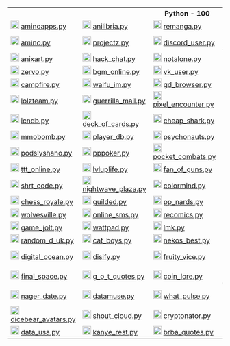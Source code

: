 <body>
  <table>
    <tr> <th colspan="5">Python - 100</th> </tr>
    <tr>
      <td>
        <img src="https://aminoapps.com/static/img/amino-logo-ld.png" height="20px">
        <a href="https://github.com/aurelione/aminoapps.py"> aminoapps.py </a> </td>
      <td>
        <img src="https://anilibria.app/res/icons/ic_anilibria_white.svg" height="20px">
        <a href="https://github.com/aurelione/anilibria.py"> anilibria.py </a> </td>
      <td>
        <img src="https://user-images.githubusercontent.com/77536370/229271639-8d9834f9-b983-470b-833b-35ab9496e93d.svg" height="20px">
        <a href="https://github.com/aurelione/remanga.py"> remanga.py </a> </td>
      <td>
        <img src="https://sun9-66.userapi.com/s/v1/if1/Yaj0rTAS--iQS0Cf_b4Wv3mbHwkjYLRG6MbbwzKqVbg5mL79CHtSJe5OzFm1rTDLKcdfYRxJ.jpg?size=220x220&quality=96&type=album" height="20px">
        <a href="https://github.com/aurelione/randstuff.py"> randstuff.py </a> </td>
      <td>
        <img src="https://i.postimg.cc/cCm4FTYk/svgexport-1-1.png", height="20px">
        <a href="https://github.com/aurelione/author_today.py"> author_today.py </a> </td>
    </tr>
    <tr>
      <td>
        <img src="https://pbs.twimg.com/profile_images/1126922506286325761/x4T2PAkG_400x400.png" height="20px">
        <a href="https://github.com/aurelione/amino.py"> amino.py </a> </td>
      <td>
        <img src="https://play-lh.googleusercontent.com/l85wmjBOqRAwoDaKKO4_aEwjBSZnLTXS52FvlB-yW4Tmp9b48geIM3xcZbBVzNsNQxE" height="20px">
        <a href="https://github.com/aurelione/projectz.py"> projectz.py </a> </td>
      <td>
        <img src="https://discord.com/assets/847541504914fd33810e70a0ea73177e.ico" height="20px">
        <a href="https://github.com/aurelione/discord_user.py"> discord_user.py </a> </td>
      <td>
        <img src="https://play-lh.googleusercontent.com/xBMmaATox_2z_rb76UCJjh89iWITz6Ivqq4FyguM6bpi7429suZHIoB-exrAAJkyrQ" height="20px">
        <a href="https://github.com/aurelione/checkers_online.py"> checkers_online.py </a> </td>
      <td>
        <img src="https://play-lh.googleusercontent.com/TQDa6xjLfzjRV_MtTOsGYHaxEpJ7A5WvEYj7hmTx6bB0Jj6H2tSWiB-cVVT0LDXEaDDP" height="20px">
        <a href="https://github.com/aurelione/one_h_one_online.py"> one_h_one_online.py </a> </td>
    </tr>
    <tr>
      <td>
        <img src="https://anixart.tv/images/logo.svg" height="20px">
        <a href="https://github.com/aurelione/anixart.py"> anixart.py </a> </td>
      <td>
        <img src="https://play-lh.googleusercontent.com/UGqSCx96rFlYX_P8YIzUBUo9g-q1J1Ba_dV1z0cxdBhWOmxZQODsPCDT7AQky7lBZA" height="20px">
        <a href="https://github.com/aurelione/hack_chat.py"> hack_chat.py </a> </td>
      <td>
        <img src="https://web.archive.org/web/20230115155424im_/https://notalone.tv/images/logo.png" height="20px">
        <a href="https://github.com/aurelione/notalone.py"> notalone.py </a> </td>
      <td>
        <img src="https://upload.wikimedia.org/wikipedia/commons/thumb/4/4e/VK_Compact_Logo.svg/768px-VK_Compact_Logo.svg.png" height="20px">
        <a href="https://github.com/aurelione/vk_audio.py"> vk_audio.py </a> </td>
      <td>
        <img src="https://drrr.com/apple-touch-icon.png" height="20px">
        <a href="https://github.com/aurelione/drrr.py"> drrr.py </a> </td>
    </tr>
    <tr>
      <td>
        <img src="https://play-lh.googleusercontent.com/O390Px9RxOiPsFMW6odpciUSpmacvzltXzQcBHLxMld8_PYFoGB7_K_73WJT6kt7hzQ=w240-h480-rw" height="20px">
        <a href="https://github.com/aurelione/zervo.py"> zervo.py </a> </td>
      <td>
        <img src="https://play-lh.googleusercontent.com/HLpUkrTbePb7ygvmF4_3EZdsPMx7gH8USs5wGqSShjnUvsYBv0OxpgyMBhy_xDN0POWM=s200-rw" height="20px">
        <a href="https://github.com/aurelione/bgm_online.py"> bgm_online.py </a> </td>
      <td>
        <img src="https://upload.wikimedia.org/wikipedia/commons/thumb/4/4e/VK_Compact_Logo.svg/768px-VK_Compact_Logo.svg.png" height="20px">
        <a href="https://github.com/aurelione/vk_user.py"> vk_user.py </a> </td>
      <td>
        <img src="https://mcsrvstat.us/img/minecraft.png" height="20px">
        <a href="https://github.com/aurelione/mcsrvstat.py"> mcsrvstat.py </a> </td>
      <td>
        <img src="https://play-lh.googleusercontent.com/WDoP-Jos3M3Y7Kp5ihcOdYFhf50u_flPHvx2j0YjFh-0cv8aQZo11eDkNo7qFTZWyq29" height="20px">
        <a href="https://github.com/aurelione/capture.py"> capture.py </a> </td>
    </tr>
    <tr>
      <td>
        <img src="https://campfire.moe/logo512.png" height="20px">
        <a href="https://github.com/aurelione/campfire.py"> campfire.py </a> </td>
      <td>
        <img src="https://waifu.im/favicon.ico" height="20px">
        <a href="https://github.com/aurelione/waifu_im.py"> waifu_im.py </a> </td>
      <td>
        <img src="https://gdbrowser.com/assets/coin.png" height="20px">
        <a href="https://github.com/aurelione/gd_browser.py"> gd_browser.py </a> </td>
      <td>
        <img src="https://crafatar.com/logo.png" height="20px">
        <a href="https://github.com/aurelione/crafatar.py"> crafatar.py </a> </td>
      <td>
        <img src="https://tetr.io/res/logo.png" height="20px">
        <a href="https://github.com/aurelione/tetr_io.py"> tetr_io.py </a> </td>
    </tr>
    <tr>
      <td>
        <img src="https://user-images.githubusercontent.com/77536370/217814702-adbdc1d5-dd6f-42e2-a8e3-cda9f428eb51.svg" height="20px">
        <a href="https://github.com/aurelione/lolzteam.py"> lolzteam.py </a> </td>
      <td>
        <img src="https://img.guerrillamail.com/4/6/f/46f9fd8911b3a915c1fec119e9062d00.png" height="20px">
        <a href="https://github.com/aurelione/guerrilla_mail.py"> guerrilla_mail.py </a> </td>
      <td>
        <img src="https://github.com/aurelione/anixart.py/assets/77536370/dba37d92-e9d6-4cd2-af5f-c2e20675bd0a" height="20px">
        <a href="https://github.com/aurelione/pixel_encounter.py"> pixel_encounter.py </a> </td>
      <td>
        <img src="https://www.chess.com/bundles/web/images/brand/chesscom_pawn.b51896bf.png" height="20px">
        <a href="https://github.com/aurelione/chess_com.py"> chess_com.py </a> </td>
      <td>
        <img src="https://grustnogram.ru/favicon/apple-icon.png" height="20px">
        <a href="https://github.com/aurelione/grustnogram.py"> grustnogram.py </a> </td>
    </tr>
    <tr>
      <td>
        <img src="https://services.garmin.com/appsLibraryBusinessServices_v0/rest/apps/c7c2f609-3290-417a-a2b3-30b80ef78f2a/icon/1ee1fcf3-7e16-4bb0-b949-0418df7378ec" height="20px">
        <a href="https://github.com/aurelione/icndb.py"> icndb.py </a> </td>
      <td>
        <img src="http://deckofcardsapi.com/static/img/favicon/android-chrome-192x192.png" height="20px">
        <a href="https://github.com/aurelione/deck_of_cards.py"> deck_of_cards.py </a> </td>
      <td>
        <img src="https://www.cheapshark.com/img/logo_text.png?v=1.0" height="20px">
        <a href="https://github.com/aurelione/cheap_shark.py"> cheap_shark.py </a> </td>
      <td>
        <img src="https://www.gamerpower.com/assets/images/logo.png" height="20px">
        <a href="https://github.com/aurelione/gamer_power.py"> gamer_power.py </a> </td>
      <td>
        <img src="https://anonfiles.com/static/logo.png" height="20px">
        <a href="https://github.com/aurelione/anonfiles.py"> anonfiles.py </a> </td>
    </tr>
    <tr>
      <td>
        <img src="https://www.mmobomb.com/logo.png" height="20px">
        <a href="https://github.com/aurelione/mmobomb.py"> mmobomb.py </a> </td>
      <td>
        <img src="https://playerdb.co/assets/images/logo.svg" height="20px">
        <a href="https://github.com/aurelione/player_db.py"> player_db.py </a> </td>
      <td>
        <img src="https://psychonauts-api.netlify.app/static/media/psychonauts-logo.741d0b4d.png" height="20px">
        <a href="https://github.com/aurelione/psychonauts.py"> psychonauts.py </a> </td>
      <td>
        <img src="https://web.archive.org/web/20210716123211im_/https://www.tronalddump.io/img/tronalddump_850x850.png" height="20px">
        <a href="https://github.com/aurelione/tronald_dump.py"> tronald_dump.py </a> </td>
      <td>
        <img src="https://i.postimg.cc/0yCgF1Bm/19-54-25-logo.png" height="20px">
        <a href="https://github.com/aurelione/forum_exbo.py"> forum_exbo.py </a> </td>
    </tr>
    <tr>
      <td>
        <img src="https://ideer.ru/icon.svg" height="20px">
        <a href="https://github.com/aurelione/podslyshano.py"> podslyshano.py </a> </td>
      <td>
        <img src="https://play-lh.googleusercontent.com/GX1HP5GydfzTaAESUW3wluvdFLZLnfYUVfjMJReWb3KOb4BUqS0GbfpOyizVzAPrAD0" height="20px">
        <a href="https://github.com/aurelione/pppoker.py"> pppoker.py <a> </td>
      <td>
        <img src="https://play-lh.googleusercontent.com/W0x7hw_30A1FONAdPJjf_6zbXCbsLnxqgFF8fhUoUZ4okYPfbLECUDj1vJ2toGlrcBIQ" height="20px">
        <a href="https://github.com/aurelione/pocket_combats.py"> pocket_combats.py </a> </td>
      <td>
        <img src="https://besplatno-poker.com/wp-content/uploads/2017/03/logo.png" height="20px">
        <a href="https://github.com/aurelione/poker_arena.py"> poker_arena.py </a> </td>
      <td>
        <img src="https://play-lh.googleusercontent.com/l5qIn_Cvhrte8ynxFbBDwUH0xnC_HsGsMOcypltkKUu6lug6uoAK4lkn6Q2VZkoalPdY" height="20px">
        <a href="https://github.com/aurelione/gm_online.py"> gm_online.py </a> </td>
    </tr>
    <tr>
      <td>
        <img src="https://play-lh.googleusercontent.com/RBnroz1zv-Q0uMdJwNH90RAqdtp20bJzNITAfX2CxbnvcDcmD9nnpaagk4yrb3cT-0w" height="20px">
        <a href="https://github.com/aurelione/ttt_online.py"> ttt_online.py </a> </td>
      <td>
        <img src="https://play-lh.googleusercontent.com/XuhLtB92lA2sOXgyMnC5ijCnCSaKJfij0NRbnVTlul_EL1eXmFt1BW67imYe5HlgLQ" height="20px">
        <a href="https://github.com/aurelione/lvluplife.py"> lvluplife.py </a> </td>
      <td>
        <img src="https://play-lh.googleusercontent.com/zNTRSx2VkiG45oLR6hk5ppUl63aCxgK4gqxMdebnA5xUvWaXI_pVQq8GBQ-fM3mSXTM" height="20px">
        <a href="https://github.com/aurelione/fan_of_guns.py"> fan_of_guns.py </a> </td>
      <td>
        <img src="https://play-lh.googleusercontent.com/uywltYg71rMi3AwWjLQeo8jIiRF8bZ95uPBcZHoXC8jpZtDA8M98yM78FOAEWPWwX5I" height="20px">
        <a href="https://github.com/aurelione/hide_online.py"> hide_online.py </a> </td>
      <td>
        <img src="https://github.com/user-attachments/assets/6195de47-f1d4-477f-8f74-84f8741e1af4" height="20px">
        <a href="https://github.com/aurelione/drrr_chat.py"> drrr_chat.py </a> </td>
    </tr>
    <tr>
      <td>
        <img src="https://images-apilist-fun.sfo2.cdn.digitaloceanspaces.com/shrtco.de_api_api.png" height="20px">
        <a href="https://github.com/aurelione/shrt_code.py"> shrt_code.py </a> </td>
      <td>
        <img src="https://play-lh.googleusercontent.com/3zfxWSRXQgx_8SAdCySsSYV59EdW8CW0YW-hA7oZSiMnVBpgMG2luQHcVfDmRneRJA" height="20px">
        <a href="https://github.com/aurelione/nightwave_plaza.py"> nightwave_plaza.py </a> </td>
      <td>
        <img src="http://colormind.io/img/logo_nav.svg" height="20px">
        <a href="https://github.com/aurelione/colormind.py"> colormind.py </a> </td>
      <td>
        <img src="https://www.freetogame.com/assets/images/freetogame-logo.png" height="20px">
        <a href="https://github.com/aurelione/free_to_game.py"> free_to_game.py </a> </td>
      <td>
        <img src="https://play-lh.googleusercontent.com/UbVxvDdZuooIGvhVc_jxrTECKHsFIWzX4mUZdkx26Qbc8uzg9_Yvc552QsMOHZqq2A" height="20px">
        <a href="https://github.com/aurelione/among_chat.py"> among_chat.py </a> </td>
    </tr>
    <tr>
      <td>
        <img src="https://play-lh.googleusercontent.com/Kw2p-ZJ42YJ7KzMswCOlmUXyybn_ozRQzAWuRDYU99yqbK48WHDFKtywcQyIw3FBNQ" height="20px">
        <a href="https://github.com/aurelione/chess_royale.py"> chess_royale.py </a> </td>
      <td>
        <img src="https://play-lh.googleusercontent.com/6So1NGvRZ1xLq5Y7gjth5jLv9yP_bMkeT4BYYaglZ9tM_oIgoDyEx79PenhceXLwBKpc" height="20px">
        <a href="https://github.com/aurelione/guilded.py"> guilded.py </a> </td>
      <td>
        <img src="https://static.tildacdn.com/tild3330-3832-4066-a662-303132353330/logo_big.png" height="20px">
        <a href="https://github.com/aurelione/pp_nards.py"> pp_nards.py </a> </td>
      <td>
        <img src="https://user-images.githubusercontent.com/77536370/209437723-ea36aa95-1ed8-454a-b205-f00330583127.png" height="20px">
        <a href="https://github.com/aurelione/social_lib.py"> social_lib.py </a> </td>
      <td>
        <img src="https://play-lh.googleusercontent.com/irCKdYt7yTkBngsXhwuXuVaYRX8-v1JL6WEDBaHCj-cA_BsaBVfuarMwGvsjeXevclo=w240-h480-rw" height="20px">
        <a href="https://github.com/aurelione/vent.py"> vent.py </a> </td>
    </tr>
    <tr>
      <td>
        <img src="https://wolvesville.com/static/media/logo_text.a219eb8e.png" height="20px">
        <a href="https://github.com/aurelione/wolvesville.py"> wolvesville.py </a> </td>
      <td>
        <img src="https://play-lh.googleusercontent.com/napDdeoQAsGmvzaHVMT_iMRqjvo5tB9uGXkaoxfTDGFcLgqq_A39BD-dpff1fLSKH64=w240-h480-rw" height="20px">
        <a href="https://github.com/aurelione/online_sms.py"> online_sms.py </a> </td>
      <td>
        <img src="https://user-images.githubusercontent.com/77536370/229271639-8d9834f9-b983-470b-833b-35ab9496e93d.svg" height="20px">
        <a href="https://github.com/aurelione/recomics.py"> recomics.py </a> </td>
      <td>
        <img src="https://user-images.githubusercontent.com/77536370/229271639-8d9834f9-b983-470b-833b-35ab9496e93d.svg" height="20px">
        <a href="https://github.com/aurelione/renovels.py"> renovels.py </a> </td>
      <td>
        <img src="https://rps101.pythonanywhere.com/static/apple-touch-icon.png" height="20px">
        <a href="https://github.com/aurelione/rps101.py"> rps101.py </a> </td>
    </tr>
    <tr>
      <td>
        <img src="https://play-lh.googleusercontent.com/i0mVZnCIXrkka2iEPqfUxm7mmQZeN77uABX_oQ1bt7QZfYDiCKeS7Jk6_nsYoJkBbQ" height="20px">
        <a href="https://github.com/aurelione/game_jolt.py"> game_jolt.py </a> </td>
      <td>
        <img src="https://static.wattpad.com/image/supportfooterlogo.png" height="20px">
        <a href="https://github.com/aurelione/wattpad.py"> wattpad.py </a> </td>
      <td>
        <img src="https://play-lh.googleusercontent.com/V3tQSnvUIUtlPJHuadNYfV_IbFHS8KcNMeWqBg2LqyA--QtmITKzFJ5hP2LASdx61A=w240-h480-rw" height="20px">
        <a href="https://github.com/aurelione/lmk.py"> lmk.py </a> </td>
      <td>
        <img src="https://github.com/user-attachments/assets/9de278b4-6232-4d92-94ca-51497b9f0bc6" height="20px">
        <a href="https://github.com/aurelione/gasome.py"> gasome.py </a> </td>
      <td>
        <img src="https://dog.ceo/img/dog-api-logo.svg" height="20px">
        <a href="https://github.com/aurelione/dog_ceo.py"> dog_ceo.py </a> </td>
    </tr>
    <tr>
      <td>
        <img src="https://random-d.uk/static/favicon.png" height="20px">
        <a href="https://github.com/aurelione/random_d_uk.py"> random_d_uk.py </a> </td>
      <td>
        <img src="https://web.archive.org/web/20230629013940im_/https://catboys.com/favicon.png" height="20px">
        <a href="https://github.com/aurelione/cat_boys.py"> cat_boys.py </a> </td>
      <td>
        <img src="https://nekos.best/logo.svg" height="20px">
        <a href="https://github.com/aurelione/nekos_best.py"> nekos_best.py </a> </td>
      <td>
        <img src="https://upload.wikimedia.org/wikipedia/commons/thumb/9/91/Bayfiles_logo.png/250px-Bayfiles_logo.png" height="20px">
        <a href="https://github.com/aurelione/bayfiles.py"> bayfiles.py </a> </td>
      <td>
        <img src="https://www.apicagent.com/assets/img/favicons/apple-touch-icon.png" height="20px">
        <a href="https://github.com/aurelione/apic_agent.py"> apic_agent.py </a> </td>
    </tr>
    <tr>
      <td>
        <img src="https://s3.amazonaws.com/statuspage-production/pages-transactional_logos/normal/29246/nt165cuvSgGdvTdII44b" height="20px">
        <a href="https://github.com/aurelione/digital_ocean.py"> digital_ocean.py </a> </td>
      <td>
        <img src="https://disify.com/img/apple-touch-icon.png" height="20px">
        <a href="https://github.com/aurelione/disify.py"> disify.py </a> </td>
      <td>
        <img src="https://user-images.githubusercontent.com/77536370/217811322-dee5cbdc-3558-475f-bfe0-abb965599d6d.png" height="20px">
        <a href="https://github.com/aurelione/fruity_vice.py"> fruity_vice.py </a> </td>
      <td>
        <img src="https://whiskyhunter.net/static/apple-touch-icon-180x180.png" height="20px">
        <a href="https://github.com/aurelione/whisky_hunter.py"> whisky_hunter.py </a> </td>
      <td>
        <img src="https://icanhazdadjoke.com/static/smile.png" height="20px">
        <a href="https://github.com/aurelione/icanhazdadjoke.py"> icanhazdadjoke.py </a> </td>
    </tr>
    <tr>
      <td>
        <img src="https://finalspaceapi.com/img/logo.png" height="20px">
        <a href="https://github.com/aurelione/final_space.py"> final_space.py </a> </td>
      <td>
        <img src="https://gameofthronesquotes.xyz/img/logo.png" height="20px">
        <a href="https://github.com/aurelione/g_o_t_quotes.py"> g_o_t_quotes.py </a> </td>
      <td>
        <img src="https://www.coinlore.com/cl_logo.webp" height="20px">
        <a href="https://github.com/aurelione/coin_lore.py"> coin_lore.py </a> </td>
      <td>
        <img src="https://user-images.githubusercontent.com/77536370/194081782-480bbda0-f23c-4c99-8ee9-251f580b3e05.png" height="20px">
        <a href="https://github.com/aurelione/open_brewery_db.py"> open_brewery_db.py </a> </td>
      <td>
        <img src="https://static.coingecko.com/s/coingecko-logo-8903d34ce19ca4be1c81f0db30e924154750d208683fad7ae6f2ce06c76d0a56.png" height="20px">
        <a href="https://github.com/aurelione/coin_gecko.py"> coin_gecko.py </a> </td>
    </tr>
    <tr>
      <td>
        <img src="https://date.nager.at/images/logo.png" height="20px">
        <a href="https://github.com/aurelione/nager_date.py"> nager_date.py </a> </td>
      <td>
        <img src="https://www.datamuse.com/api/datamuse-logo-rgb.png" height="20px">
        <a href="https://github.com/aurelione/datamuse.py"> datamuse.py </a> </td>
      <td>
        <img src="https://whatpulse.org/images/dashboard/logo.png" height="20px">
        <a href="https://github.com/aurelione/what_pulse.py"> what_pulse.py </a> </td>
      <td>
        <img src="https://www.uuidtools.com/android-icon-192x192.png" height="20px">
        <a href="https://github.com/aurelione/uuid_tools.py"> uuid_tools.py </a> </td>
      <td>
        <img src="http://metaphorpsum.com/images/logo.png" height="20px">
        <a href="https://github.com/aurelione/metaphorpsum.py"> metaphorpsum.py </a> </td>
    </tr>
    <tr>
      <td>
        <img src="https://user-images.githubusercontent.com/77536370/217811216-f78142b1-0ef7-4260-9ab6-d878a6d36e96.png" height="20px">
        <a href="https://github.com/aurelione/dicebear_avatars.py"> dicebear_avatars.py </a> </td>
      <td>
        <img src="https://user-images.githubusercontent.com/77536370/194083398-1bd6d8ab-d3de-435e-9574-1dcc604189f0.png" height="20px">
        <a href="https://github.com/aurelione/shout_cloud.py"> shout_cloud.py </a> </td>
      <td>
        <img src="https://camo.githubusercontent.com/f614db8b64928159b3c6a36b3a67eb98ae72f7b1a960096e1c7f35b35a68bd4c/68747470733a2f2f692e706f7374696d672e63632f387a4c516864344a2f69636f6e2d312e706e67" height="20px">
        <a href="https://github.com/aurelione/cryptonator.py"> cryptonator.py </a> </td>
      <td>
        <img src="https://www.purgomalum.com/images/logo.gif" height="20px">
        <a href="https://github.com/aurelione/purgomalum.py"> purgomalum.py </a> </td>
      <td>
        <img src="https://www.kwelo.com/images/kwelo_logo.png" height="20px">
        <a href="https://github.com/aurelione/kwelo.py"> kwelo.py </a> </td>
    </tr>
    <tr>
      <td>
        <img src="https://datausa.io/images/logo_sm.png" height="20px">
        <a href="https://github.com/aurelione/data_usa.py"> data_usa.py </a> </td>
      <td>
        <img src="https://kanye.rest/icon.png" height="20px">
        <a href="https://github.com/aurelione/kanye_rest.py"> kanye_rest.py </a> </td>
      <td>
        <img src="https://breakingbadquotes.xyz/img/logo.png" height="20px">
        <a href="https://github.com/aurelione/brba_quotes.py"> brba_quotes.py </a> </td>
      <td>
        <img src="https://adviceslip.com/app/img/page_thumb.png" height="20px">
        <a href="https://github.com/aurelione/advice_slip.py"> advice_slip.py </a> </td>
      <td>
        <img src="https://user-images.githubusercontent.com/77536370/217810081-1fbb93f3-3f52-4e59-b318-8567af1196c5.png" height="20px">
        <a href="https://github.com/aurelione/kimi_quotes.py"> kimi_quotes.py </a> </td>
    </tr>
  </table>
</body
